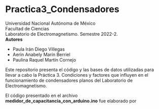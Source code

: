 # Practica3_Condensadores

Universidad Nacional Autónoma de México \
Facultad de Ciencias \
Laboratorio de Electromagnetismo. Semestre 2022-2. \
**Autores**
- Paula Irán Diego Villegas
- Aerin Anabely Marín Berriel
- Paulina Raquel Martín Cornejo

Este repositorio presenta el código y las bases de datos utilizadas para llevar a cabo la Práctica 3. Condiciones y factores que influyen en el funcionamiento de condensadores planos del Laboratorio de Electromagnetismo.

El código presentado en el archivo **medidor_de_capacitancia_con_arduino.ino** fue elaborado por 
